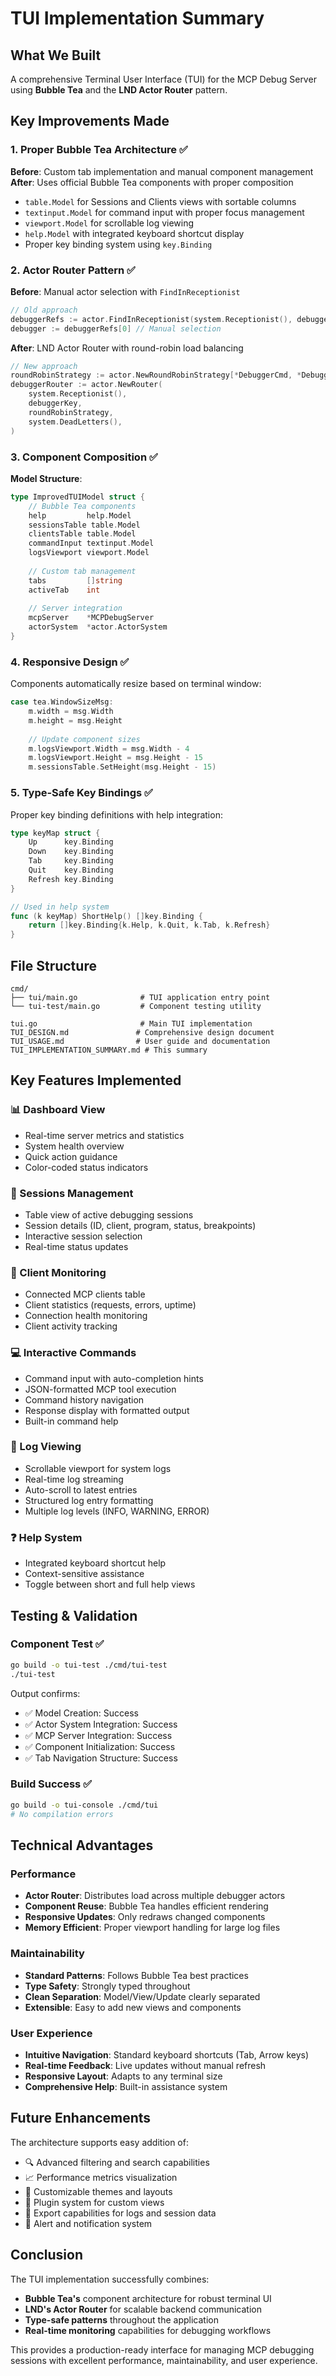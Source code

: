 # TUI Implementation Summary

## What We Built

A comprehensive Terminal User Interface (TUI) for the MCP Debug Server using **Bubble Tea** and the **LND Actor Router** pattern.

## Key Improvements Made

### 1. Proper Bubble Tea Architecture ✅

**Before**: Custom tab implementation and manual component management
**After**: Uses official Bubble Tea components with proper composition

- `table.Model` for Sessions and Clients views with sortable columns
- `textinput.Model` for command input with proper focus management  
- `viewport.Model` for scrollable log viewing
- `help.Model` with integrated keyboard shortcut display
- Proper key binding system using `key.Binding`

### 2. Actor Router Pattern ✅

**Before**: Manual actor selection with `FindInReceptionist`
```go
// Old approach
debuggerRefs := actor.FindInReceptionist(system.Receptionist(), debuggerKey)
debugger := debuggerRefs[0] // Manual selection
```

**After**: LND Actor Router with round-robin load balancing
```go
// New approach  
roundRobinStrategy := actor.NewRoundRobinStrategy[*DebuggerCmd, *DebuggerResp]()
debuggerRouter := actor.NewRouter(
    system.Receptionist(),
    debuggerKey, 
    roundRobinStrategy,
    system.DeadLetters(),
)
```

### 3. Component Composition ✅

**Model Structure**:
```go
type ImprovedTUIModel struct {
    // Bubble Tea components
    help         help.Model
    sessionsTable table.Model  
    clientsTable table.Model
    commandInput textinput.Model
    logsViewport viewport.Model
    
    // Custom tab management
    tabs         []string
    activeTab    int
    
    // Server integration
    mcpServer    *MCPDebugServer
    actorSystem  *actor.ActorSystem
}
```

### 4. Responsive Design ✅

Components automatically resize based on terminal window:
```go
case tea.WindowSizeMsg:
    m.width = msg.Width
    m.height = msg.Height
    
    // Update component sizes
    m.logsViewport.Width = msg.Width - 4
    m.logsViewport.Height = msg.Height - 15
    m.sessionsTable.SetHeight(msg.Height - 15)
```

### 5. Type-Safe Key Bindings ✅

Proper key binding definitions with help integration:
```go
type keyMap struct {
    Up      key.Binding
    Down    key.Binding
    Tab     key.Binding
    Quit    key.Binding
    Refresh key.Binding
}

// Used in help system
func (k keyMap) ShortHelp() []key.Binding {
    return []key.Binding{k.Help, k.Quit, k.Tab, k.Refresh}
}
```

## File Structure

```
cmd/
├── tui/main.go              # TUI application entry point
└── tui-test/main.go         # Component testing utility

tui.go                       # Main TUI implementation
TUI_DESIGN.md               # Comprehensive design document  
TUI_USAGE.md                # User guide and documentation
TUI_IMPLEMENTATION_SUMMARY.md # This summary
```

## Key Features Implemented

### 📊 Dashboard View
- Real-time server metrics and statistics
- System health overview
- Quick action guidance
- Color-coded status indicators

### 🔧 Sessions Management
- Table view of active debugging sessions
- Session details (ID, client, program, status, breakpoints)
- Interactive session selection
- Real-time status updates

### 👥 Client Monitoring  
- Connected MCP clients table
- Client statistics (requests, errors, uptime)
- Connection health monitoring
- Client activity tracking

### 💻 Interactive Commands
- Command input with auto-completion hints
- JSON-formatted MCP tool execution
- Command history navigation
- Response display with formatted output
- Built-in command help

### 📜 Log Viewing
- Scrollable viewport for system logs
- Real-time log streaming
- Auto-scroll to latest entries  
- Structured log entry formatting
- Multiple log levels (INFO, WARNING, ERROR)

### ❓ Help System
- Integrated keyboard shortcut help
- Context-sensitive assistance
- Toggle between short and full help views

## Testing & Validation

### Component Test ✅
```bash
go build -o tui-test ./cmd/tui-test
./tui-test
```

Output confirms:
- ✅ Model Creation: Success
- ✅ Actor System Integration: Success  
- ✅ MCP Server Integration: Success
- ✅ Component Initialization: Success
- ✅ Tab Navigation Structure: Success

### Build Success ✅
```bash
go build -o tui-console ./cmd/tui
# No compilation errors
```

## Technical Advantages

### Performance
- **Actor Router**: Distributes load across multiple debugger actors
- **Component Reuse**: Bubble Tea handles efficient rendering
- **Responsive Updates**: Only redraws changed components
- **Memory Efficient**: Proper viewport handling for large log files

### Maintainability  
- **Standard Patterns**: Follows Bubble Tea best practices
- **Type Safety**: Strongly typed throughout
- **Clean Separation**: Model/View/Update clearly separated
- **Extensible**: Easy to add new views and components

### User Experience
- **Intuitive Navigation**: Standard keyboard shortcuts (Tab, Arrow keys)
- **Real-time Feedback**: Live updates without manual refresh
- **Responsive Layout**: Adapts to any terminal size
- **Comprehensive Help**: Built-in assistance system

## Future Enhancements

The architecture supports easy addition of:
- 🔍 Advanced filtering and search capabilities
- 📈 Performance metrics visualization  
- 🎨 Customizable themes and layouts
- 🔌 Plugin system for custom views
- 💾 Export capabilities for logs and session data
- 🔔 Alert and notification system

## Conclusion

The TUI implementation successfully combines:
- **Bubble Tea's** component architecture for robust terminal UI
- **LND's Actor Router** for scalable backend communication  
- **Type-safe patterns** throughout the application
- **Real-time monitoring** capabilities for debugging workflows

This provides a production-ready interface for managing MCP debugging sessions with excellent performance, maintainability, and user experience.